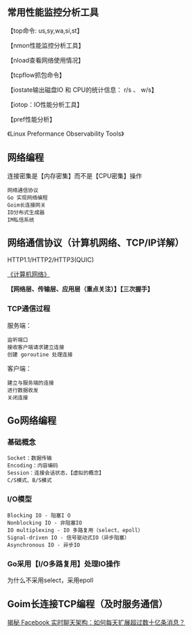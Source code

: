 ## 常用性能监控分析工具

【top命令: us,sy,wa,si,st】

【nmon性能监控分析工具】

【nload查看网络使用情况】

【tcpflow抓包命令】

【iostate输出磁盘IO 和 CPU的统计信息： r/s 、 w/s】

【iotop：IO性能分析工具】

【pref性能分析】

《Linux Preformance Observability Tools》

## 网络编程

连接密集是【内存密集】而不是【CPU密集】操作

    网络通信协议
    Go 实现网络编程
    Goim长连接网关
    ID分布式生成器
    IM私信系统

## 网络通信协议（计算机网络、TCP/IP详解）

HTTP1.1/HTTP2/HTTP3(QUIC)

[《计算机网络》](https://hit-alibaba.github.io/interview/)

**【网络层、传输层、应用层（重点关注）】【三次握手】**

### TCP通信过程

服务端：

    监听端口
    接收客户端请求建立连接
    创建 goroutine 处理连接


客户端：

    建立与服务端的连接
    进行数据收发
    关闭连接

## Go网络编程

### 基础概念

    Socket：数据传输
    Encoding：内容编码
    Session：连接会话状态，【虚拟的概念】
    C/S模式、B/S模式


### I/O模型

    Blocking IO - 阻塞I O
    Nonblocking IO - 非阻塞IO
    IO multiplexing - IO 多路复用（select、epoll）
    Signal-driven IO - 信号驱动式IO（异步阻塞）
    Asynchronous IO - 异步IO

### Go采用【I/O多路复用】处理IO操作

为什么不采用select，采用epoll


## Goim长连接TCP编程（及时服务通信）

[揭秘 Facebook 实时聊天架构：如何每天扩展超过数十亿条消息？](https://www.infoq.cn/article/v2htoqitlsrkqb1mwiah)




